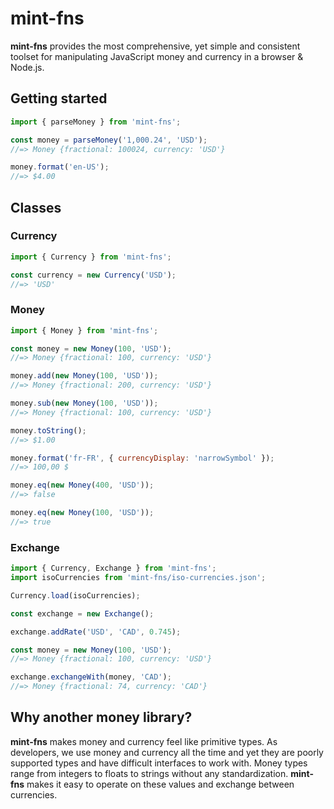 # mint-fns

**mint-fns** provides the most comprehensive, yet simple and consistent toolset for manipulating JavaScript money and currency in a browser & Node.js.

## Getting started

```js
import { parseMoney } from 'mint-fns';

const money = parseMoney('1,000.24', 'USD');
//=> Money {fractional: 100024, currency: 'USD'}

money.format('en-US');
//=> $4.00
```

## Classes

### Currency

```js
import { Currency } from 'mint-fns';

const currency = new Currency('USD');
//=> 'USD'
```

### Money

```js
import { Money } from 'mint-fns';

const money = new Money(100, 'USD');
//=> Money {fractional: 100, currency: 'USD'}

money.add(new Money(100, 'USD'));
//=> Money {fractional: 200, currency: 'USD'}

money.sub(new Money(100, 'USD'));
//=> Money {fractional: 100, currency: 'USD'}

money.toString();
//=> $1.00

money.format('fr-FR', { currencyDisplay: 'narrowSymbol' });
//=> 100,00 $

money.eq(new Money(400, 'USD'));
//=> false

money.eq(new Money(100, 'USD'));
//=> true
```

### Exchange

```js
import { Currency, Exchange } from 'mint-fns';
import isoCurrencies from 'mint-fns/iso-currencies.json';

Currency.load(isoCurrencies);

const exchange = new Exchange();

exchange.addRate('USD', 'CAD', 0.745);

const money = new Money(100, 'USD');
//=> Money {fractional: 100, currency: 'USD'}

exchange.exchangeWith(money, 'CAD');
//=> Money {fractional: 74, currency: 'CAD'}
```

## Why another money library?

**mint-fns** makes money and currency feel like primitive types. As developers, we use money and currency all the time and yet they are poorly supported types and have difficult interfaces to work with. Money types range from integers to floats to strings without any standardization. **mint-fns** makes it easy to operate on these values and exchange between currencies.

